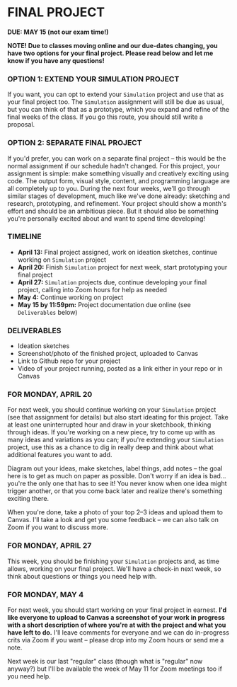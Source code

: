 # FINAL PROJECT
**DUE: MAY 15 (not our exam time!)**  

**NOTE! Due to classes moving online and our due-dates changing, you have two options for your final project. Please read below and let me know if you have any questions!**

### OPTION 1: EXTEND YOUR SIMULATION PROJECT  
If you want, you can opt to extend your `Simulation` project and use that as your final project too. The `Simulation` assignment will still be due as usual, but you can think of that as a prototype, which you expand and refine of the final weeks of the class. If you go this route, you should still write a proposal.

### OPTION 2: SEPARATE FINAL PROJECT  
If you'd prefer, you can work on a separate final project – this would be the normal assignment if our schedule hadn't changed. For this project, your assignment is simple: make something visually and creatively exciting using code. The output form, visual style, content, and programming language are all completely up to you. During the next four weeks, we'll go through similar stages of development, much like we've done already: sketching and research, prototyping, and refinement. Your project should show a month's effort and should be an ambitious piece. But it should also be something you're personally excited about and want to spend time developing!

### TIMELINE  
* **April 13:** Final project assigned, work on ideation sketches, continue working on `Simulation` project  
* **April 20:** Finish `Simulation` project for next week, start prototyping your final project  
* **April 27:** `Simulation` projects due, continue developing your final project, calling into Zoom hours for help as needed  
* **May 4:** Continue working on project  
* **May 15 by 11:59pm:** Project documentation due online (see `Deliverables` below)  

### DELIVERABLES  
* Ideation sketches  
* Screenshot/photo of the finished project, uploaded to Canvas  
* Link to Github repo for your project  
* Video of your project running, posted as a link either in your repo or in Canvas  

### FOR MONDAY, APRIL 20  
For next week, you should continue working on your `Simulation` project (see that assignment for details) but also start ideating for this project. Take at least one uninterrupted hour and draw in your sketchbook, thinking through ideas. If you're working on a new piece, try to come up with as many ideas and variations as you can; if you're extending your `Simulation` project, use this as a chance to dig in really deep and think about what additional features you want to add.

Diagram out your ideas, make sketches, label things, add notes – the goal here is to get as much on paper as possible. Don't worry if an idea is bad... you're the only one that has to see it! You never know when one idea might trigger another, or that you come back later and realize there's something exciting there.

When you're done, take a photo of your top 2–3 ideas and upload them to Canvas. I'll take a look and get you some feedback – we can also talk on Zoom if you want to discuss more.

### FOR MONDAY, APRIL 27  
This week, you should be finishing your `Simulation` projects and, as time allows, working on your final project. We'll have a check-in next week, so think about questions or things you need help with.

### FOR MONDAY, MAY 4  
For next week, you should start working on your final project in earnest. **I'd like everyone to upload to Canvas a screenshot of your work in progress with a short description of where you're at with the project and what you have left to do.** I'll leave comments for everyone and we can do in-progress crits via Zoom if you want – please drop into my Zoom hours or send me a note.

Next week is our last "regular" class (though what is "regular" now anyway?) but I'll be available the week of May 11 for Zoom meetings too if you need help.







